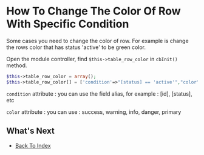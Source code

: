 # How To Change The Color Of Row With Specific Condition

Some cases you need to change the color of row. For example is change the rows color that has status 'active' to be green color.

Open the module controller, find `$this->table_row_color` in `cbInit()` method.

```php
$this->table_row_color = array();
$this->table_row_color[] = ['condition'=>"[status] == 'active'","color"=>"success"];
```
`condition` attribute : you can use the field alias, for example : [id], [status], etc

`color` attribute : you can use : success, warning, info, danger, primary

## What's Next
- [Back To Index](./index.md)

